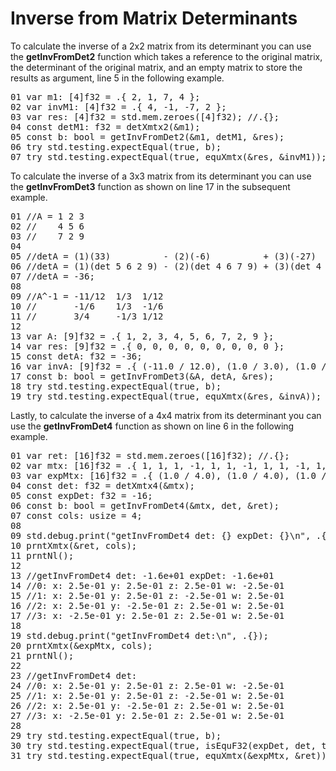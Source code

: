# Inverse from Matrix Determinants

To calculate the inverse of a 2x2 matrix from its determinant you can use the <b>getInvFromDet2</b> function which takes a reference to the original matrix, the determinant of the original matrix, and an empty matrix to store the results as argument, line 5 in the following example.

<!-- "XMTX: getInvFromDet2 test" -->
<pre>
01 var m1: [4]f32 = .{ 2, 1, 7, 4 };
02 var invM1: [4]f32 = .{ 4, -1, -7, 2 };
03 var res: [4]f32 = std.mem.zeroes([4]f32); //.{};
04 const detM1: f32 = detXmtx2(&m1);
05 const b: bool = getInvFromDet2(&m1, detM1, &res);
06 try std.testing.expectEqual(true, b);
07 try std.testing.expectEqual(true, equXmtx(&res, &invM1));
</pre>

To calculate the inverse of a 3x3 matrix from its determinant you can use the <b>getInvFromDet3</b> function as shown on line 17 in the subsequent example.

<!-- "XMTX: getInvFromDet3 test" -->
<pre>
01 //A = 1 2 3
02 //    4 5 6
03 //    7 2 9
04 
05 //detA = (1)(33)          - (2)(-6)          + (3)(-27)
06 //detA = (1)(det 5 6 2 9) - (2)(det 4 6 7 9) + (3)(det 4 5 7 2)
07 //detA = -36;
08 
09 //A^-1 = -11/12  1/3  1/12
10 //       -1/6    1/3  -1/6
11 //       3/4     -1/3 1/12
12 
13 var A: [9]f32 = .{ 1, 2, 3, 4, 5, 6, 7, 2, 9 };
14 var res: [9]f32 = .{ 0, 0, 0, 0, 0, 0, 0, 0, 0 };
15 const detA: f32 = -36;
16 var invA: [9]f32 = .{ (-11.0 / 12.0), (1.0 / 3.0), (1.0 / 12.0), (-1.0 / 6.0), (1.0 / 3.0), (-1.0 / 6.0), (3.0 / 4.0), (-1.0 / 3.0), (1.0 / 12.0) };
17 const b: bool = getInvFromDet3(&A, detA, &res);
18 try std.testing.expectEqual(true, b);
19 try std.testing.expectEqual(true, equXmtx(&res, &invA));
</pre>

Lastly, to calculate the inverse of a 4x4 matrix from its determinant you can use the <b>getInvFromDet4</b> function as shown on line 6 in the following example.

<!-- "XMTX: getInvFromDet4 test" -->
<pre>
01 var ret: [16]f32 = std.mem.zeroes([16]f32); //.{};
02 var mtx: [16]f32 = .{ 1, 1, 1, -1, 1, 1, -1, 1, 1, -1, 1, 1, -1, 1, 1, 1 };
03 var expMtx: [16]f32 = .{ (1.0 / 4.0), (1.0 / 4.0), (1.0 / 4.0), (-1.0 / 4.0), (1.0 / 4.0), (1.0 / 4.0), (-1.0 / 4.0), (1.0 / 4.0), (1.0 / 4.0), (-1.0 / 4.0), (1.0 / 4.0), (1.0 / 4.0), (-1.0 / 4.0), (1.0 / 4.0), (1.0 / 4.0), (1.0 / 4.0) };
04 const det: f32 = detXmtx4(&mtx);
05 const expDet: f32 = -16;
06 const b: bool = getInvFromDet4(&mtx, det, &ret);
07 const cols: usize = 4;
08 
09 std.debug.print("getInvFromDet4 det: {} expDet: {}\n", .{ det, expDet });
10 prntXmtx(&ret, cols);
11 prntNl();
12 
13 //getInvFromDet4 det: -1.6e+01 expDet: -1.6e+01
14 //0: x: 2.5e-01 y: 2.5e-01 z: 2.5e-01 w: -2.5e-01 
15 //1: x: 2.5e-01 y: 2.5e-01 z: -2.5e-01 w: 2.5e-01 
16 //2: x: 2.5e-01 y: -2.5e-01 z: 2.5e-01 w: 2.5e-01 
17 //3: x: -2.5e-01 y: 2.5e-01 z: 2.5e-01 w: 2.5e-01 
18 
19 std.debug.print("getInvFromDet4 det:\n", .{});
20 prntXmtx(&expMtx, cols);
21 prntNl();
22 
23 //getInvFromDet4 det:
24 //0: x: 2.5e-01 y: 2.5e-01 z: 2.5e-01 w: -2.5e-01 
25 //1: x: 2.5e-01 y: 2.5e-01 z: -2.5e-01 w: 2.5e-01 
26 //2: x: 2.5e-01 y: -2.5e-01 z: 2.5e-01 w: 2.5e-01 
27 //3: x: -2.5e-01 y: 2.5e-01 z: 2.5e-01 w: 2.5e-01 
28
29 try std.testing.expectEqual(true, b);
30 try std.testing.expectEqual(true, isEquF32(expDet, det, true));
31 try std.testing.expectEqual(true, equXmtx(&expMtx, &ret));
</pre>
